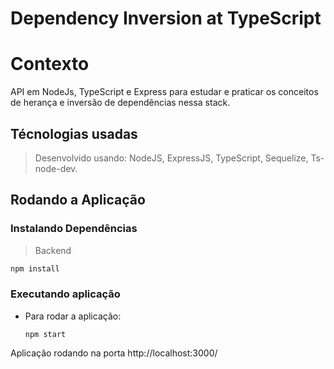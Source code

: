 # Dependency Inversion at TypeScript

# Contexto
API em NodeJs, TypeScript e Express para estudar e praticar os conceitos de herança e inversão de dependências nessa stack.

## Técnologias usadas

> Desenvolvido usando: NodeJS, ExpressJS, TypeScript, Sequelize, Ts-node-dev.

## Rodando a Aplicação

### Instalando Dependências

> Backend
```bash 
npm install
``` 

### Executando aplicação

* Para rodar a aplicação:

  ```
  npm start
  ```

Aplicação rodando na porta http://localhost:3000/
